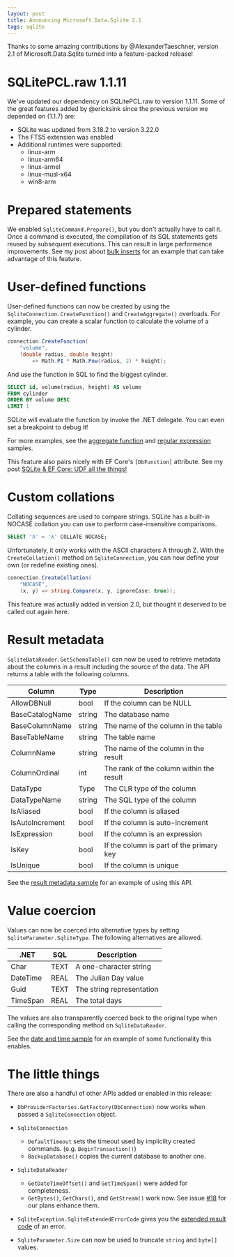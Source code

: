 ```yaml
---
layout: post
title: Announcing Microsoft.Data.Sqlite 2.1
tags: sqlite
---
```


Thanks to some amazing contributions by @AlexanderTaeschner, version 2.1 of Microsoft.Data.Sqlite turned into a
feature-packed release!

SQLitePCL.raw 1.1.11
====================
We've updated our dependency on SQLitePCL.raw to version 1.1.11. Some of the great features added by @ericksink since
the previous version we depended on (1.1.7) are:

* SQLite was updated from 3.18.2 to version 3.22.0
* The FTS5 extension was enabled
* Additional runtimes were supported:
  * linux-arm
  * linux-arm64
  * linux-armel
  * linux-musl-x64
  * win8-arm

Prepared statements
===================
We enabled `SqliteCommand.Prepare()`, but you don't actually have to call it. Once a command is executed, the
compilation of its SQL statements gets reused by subsequent executions. This can result in large performence
improvements. See my post about [bulk inserts][1] for an example that can take advantage of this feature.

User-defined functions
======================
User-defined functions can now be created by using the `SqliteConnection.CreateFunction()` and `CreateAggregate()`
overloads. For example, you can create a scalar function to calculate the volume of a cylinder.

``` csharp
connection.CreateFunction(
    "volume",
    (double radius, double height)
        => Math.PI * Math.Pow(radius, 2) * height);
```

And use the function in SQL to find the biggest cylinder.

``` sql
SELECT id, volume(radius, height) AS volume
FROM cylinder
ORDER BY volume DESC
LIMIT 1
```

SQLite will evaluate the function by invoke the .NET delegate. You can even set a breakpoint to debug it!

For more examples, see the [aggregate function][2] and [regular expression][3] samples.

This feature also pairs nicely with EF Core's `[DbFunction]` attribute. See my post [SQLite & EF Core: UDF all the
things!][4]

Custom collations
=================
Collating sequences are used to compare strings. SQLite has a built-in NOCASE collation you can use to perform
case-insensitive comparisons.

``` sql
SELECT 'Λ' = 'λ' COLLATE NOCASE;
```
Unfortunately, it only works with the ASCII characters A through Z. With the `CreateCollation()` method on
`SqliteConnection`, you can now define your own (or redefine existing ones).

``` csharp
connection.CreateCollation(
    "NOCASE",
    (x, y) => string.Compare(x, y, ignoreCase: true));
```

This feature was actually added in version 2.0, but thought it deserved to be called out again here.

Result metadata
===============
`SqliteDataReader.GetSchemaTable()` can now be used to retrieve metadata about the columns in a result including the
source of the data. The API returns a table with the following columns.

| Column           | Type   | Description                              |
| ---------------- | ------ | ---------------------------------------- |
| AllowDBNull      | bool   | If the column can be NULL                |
| BaseCatalogName  | string | The database name                        |
| BaseColumnName   | string | The name of the column in the table      |
| BaseTableName    | string | The table name                           |
| ColumnName       | string | The name of the column in the result     |
| ColumnOrdinal    | int    | The rank of the column within the result |
| DataType         | Type   | The CLR type of the column               |
| DataTypeName     | string | The SQL type of the column               |
| IsAliased        | bool   | If the column is aliased                 |
| IsAutoIncrement  | bool   | If the column is auto-increment          |
| IsExpression     | bool   | If the column is an expression           |
| IsKey            | bool   | If the column is part of the primary key |
| IsUnique         | bool   | If the column is unique                  |

See the [result metadata sample][5] for an example of using this API.

Value coercion
==============
Values can now be coerced into alternative types by setting `SqliteParameter.SqliteType`. The following alternatives are
allowed.

| .NET     | SQL  | Description               |
| -------- | ---- | ------------------------- |
| Char     | TEXT | A one-character string    |
| DateTime | REAL | The Julian Day value      |
| Guid     | TEXT | The string representation |
| TimeSpan | REAL | The total days            |

The values are also transparently coerced back to the original type when calling the corresponding method on
`SqliteDataReader`.

See the [date and time sample][6] for an example of some functionality this enables.

The little things
=================
There are also a handful of other APIs added or enabled in this release:

* `DbProviderFactories.GetFactory(DbConnection)` now works when passed a `SqliteConnection` object.
* `SqliteConnection`
  * `DefaultTimeout` sets the timeout used by implicilty created commands. (e.g. `BeginTransaction()`)
  * `BackupDatabase()` copies the current database to another one.
* `SqliteDataReader`
  * `GetDateTimeOffset()` and `GetTimeSpan()` were added for completeness.
  * `GetBytes()`, `GetChars()`, and `GetStream()` work now. See issue [#18][7] for our plans enhance them.
* `SqliteException.SqliteExtendedErrorCode` gives you the [extended result code][8] of an error.
* `SqliteParameter.Size` can now be used to truncate `string` and `byte[]` values.


  [1]: 2017-07-20-sqlite-bulk-insert.md
  [2]: https://github.com/aspnet/Microsoft.Data.Sqlite/blob/2.1.0/samples/AggregateFunctionSample/Program.cs
  [3]: https://github.com/aspnet/Microsoft.Data.Sqlite/blob/2.1.0/samples/RegularExpressionSample/Program.cs
  [4]: 2017-08-22-sqlite-efcore-udf-all-the-things.md
  [5]: https://github.com/aspnet/Microsoft.Data.Sqlite/blob/2.1.0/samples/ResultMetadataSample/Program.cs
  [6]: https://github.com/aspnet/Microsoft.Data.Sqlite/blob/2.1.0/samples/DateAndTimeSample/Program.cs
  [7]: https://github.com/aspnet/Microsoft.Data.Sqlite/issues/18
  [8]: https://www.sqlite.org/rescode.html#extrc
